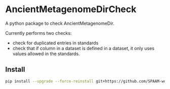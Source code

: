 # AncientMetagenomeDirCheck

A python package to check AncientMetagenomeDir.

Currently performs two checks:

- check for duplicated entries in standards
- check that if column in a dataset is defined in a dataset, it only uses values allowed in the standards.

## Install

```bash
pip install --upgrade --force-reinstall git+https://github.com/SPAAM-workshop/AncientMetagenomeDirCheck.git
```
